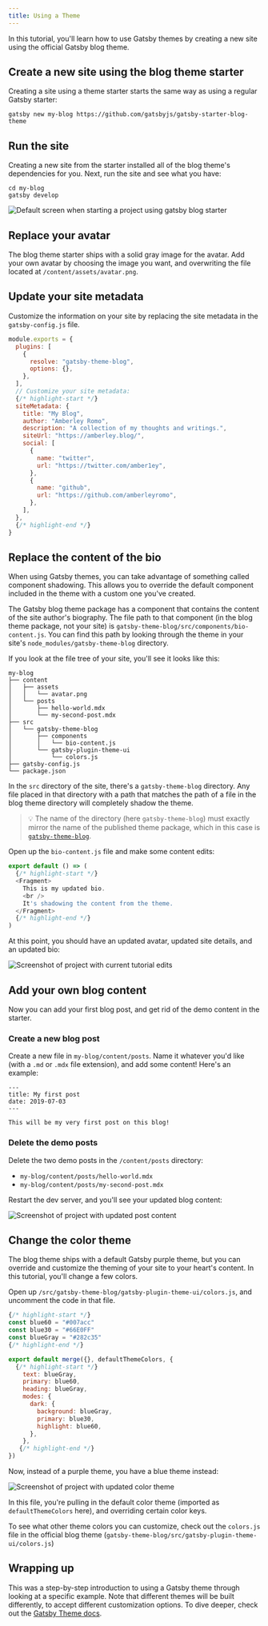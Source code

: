 ```yaml
---
title: Using a Theme
---
```


In this tutorial, you'll learn how to use Gatsby themes by creating a new site using the official Gatsby blog theme.

## Create a new site using the blog theme starter

Creating a site using a theme starter starts the same way as using a regular Gatsby starter:

```shell
gatsby new my-blog https://github.com/gatsbyjs/gatsby-starter-blog-theme
```

## Run the site

Creating a new site from the starter installed all of the blog theme's dependencies for you. Next, run the site and see what you have:

```shell
cd my-blog
gatsby develop
```

![Default screen when starting a project using gatsby blog starter](./images/starter-blog-theme-default.png)

## Replace your avatar

The blog theme starter ships with a solid gray image for the avatar. Add your own avatar by choosing the image you want, and overwriting the file located at `/content/assets/avatar.png`.

## Update your site metadata

Customize the information on your site by replacing the site metadata in the `gatsby-config.js` file.

```javascript:title=gatsby-config.js
module.exports = {
  plugins: [
    {
      resolve: "gatsby-theme-blog",
      options: {},
    },
  ],
  // Customize your site metadata:
  {/* highlight-start */}
  siteMetadata: {
    title: "My Blog",
    author: "Amberley Romo",
    description: "A collection of my thoughts and writings.",
    siteUrl: "https://amberley.blog/",
    social: [
      {
        name: "twitter",
        url: "https://twitter.com/amber1ey",
      },
      {
        name: "github",
        url: "https://github.com/amberleyromo",
      },
    ],
  },
  {/* highlight-end */}
}
```

## Replace the content of the bio

When using Gatsby themes, you can take advantage of something called component shadowing. This allows you to override the default component included in the theme with a custom one you've created.

The Gatsby blog theme package has a component that contains the content of the site author's biography. The file path to that component (in the blog theme package, not your site) is `gatsby-theme-blog/src/components/bio-content.js`. You can find this path by looking through the theme in your site's `node_modules/gatsby-theme-blog` directory.

If you look at the file tree of your site, you'll see it looks like this:

```
my-blog
├── content
│   ├── assets
│   │   └── avatar.png
│   └── posts
│       ├── hello-world.mdx
│       └── my-second-post.mdx
├── src
│   └── gatsby-theme-blog
│       ├── components
│       │   └── bio-content.js
│       └── gatsby-plugin-theme-ui
│           └── colors.js
├── gatsby-config.js
└── package.json
```

In the `src` directory of the site, there's a `gatsby-theme-blog` directory. Any file placed in that directory with a path that matches the path of a file in the blog theme directory will completely shadow the theme.

> 💡 The name of the directory (here `gatsby-theme-blog`) must exactly mirror the name of the published theme package, which in this case is [`gatsby-theme-blog`](https://www.npmjs.com/package/gatsby-theme-blog).

Open up the `bio-content.js` file and make some content edits:

```jsx:title=bio-content.js
export default () => (
  {/* highlight-start */}
  <Fragment>
    This is my updated bio.
    <br />
    It's shadowing the content from the theme.
  </Fragment>
  {/* highlight-end */}
)
```

At this point, you should have an updated avatar, updated site details, and an updated bio:

![Screenshot of project with current tutorial edits](./images/starter-blog-theme-edited.png)

## Add your own blog content

Now you can add your first blog post, and get rid of the demo content in the starter.

### Create a new blog post

Create a new file in `my-blog/content/posts`. Name it whatever you'd like (with a `.md` or `.mdx` file extension), and add some content! Here's an example:

```mdx:title=my-blog/content/posts/my-first-post.mdx
---
title: My first post
date: 2019-07-03
---

This will be my very first post on this blog!
```

### Delete the demo posts

Delete the two demo posts in the `/content/posts` directory:

- `my-blog/content/posts/hello-world.mdx`
- `my-blog/content/posts/my-second-post.mdx`

Restart the dev server, and you'll see your updated blog content:

![Screenshot of project with updated post content](./images/starter-blog-theme-updated-content.png)

## Change the color theme

The blog theme ships with a default Gatsby purple theme, but you can override and customize the theming of your site to your heart's content. In this tutorial, you'll change a few colors.

Open up `/src/gatsby-theme-blog/gatsby-plugin-theme-ui/colors.js`, and uncomment the code in that file.

```javascript:title=colors.js
{/* highlight-start */}
const blue60 = "#007acc"
const blue30 = "#66E0FF"
const blueGray = "#282c35"
{/* highlight-end */}

export default merge({}, defaultThemeColors, {
  {/* highlight-start */}
    text: blueGray,
    primary: blue60,
    heading: blueGray,
    modes: {
      dark: {
        background: blueGray,
        primary: blue30,
        highlight: blue60,
      },
    },
   {/* highlight-end */}
})
```

Now, instead of a purple theme, you have a blue theme instead:

![Screenshot of project with updated color theme](./images/starter-blog-theme-updated-colors.png)

In this file, you're pulling in the default color theme (imported as `defaultThemeColors` here), and overriding certain color keys.

To see what other theme colors you can customize, check out the `colors.js` file in the official blog theme (`gatsby-theme-blog/src/gatsby-plugin-theme-ui/colors.js`)

## Wrapping up

This was a step-by-step introduction to using a Gatsby theme through looking at a specific example. Note that different themes will be built differently, to accept different customization options. To dive deeper, check out the [Gatsby Theme docs](/docs/themes/).
